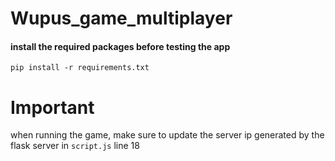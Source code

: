 # Wupus_game_multiplayer
#### install the required packages before testing the app
`pip install -r requirements.txt`

# Important
when running the game, make sure to update the server ip generated by the flask server in `script.js` line 18
